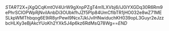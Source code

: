 $START$2X+jXgQCqKmtOV4UrW9gXnpPZgT4m1LXVbj6/iJ0iYXGDq30R6Rm9ePhrSCIOPWpRjNvilAnbDi3OUbkfhJZf5Plp84UmCfIbTR1jHO032e8wZ71MESLkpWMThbqog6E9iR8yrPewI9Ncx7JklJvIHNwiduchKH039opL3Guyr2eJzzbcHLKy3eBjAkcYUoKh2YXk5J4p6kz6RdMsQ78Wg==$END$
